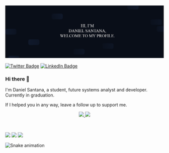 ![Daniel's GitHub Banner](./assets/banner.png)

[![Twitter Badge](https://img.shields.io/badge/Twitter-Profile-informational?style=flat&logo=twitter&logoColor=white&color=1CA2F1)](https://twitter.com/Daniel_SantanaT)
[![LinkedIn Badge](https://img.shields.io/badge/LinkedIn-Profile-informational?style=flat&logo=linkedin&logoColor=white&color=0D76A8)](https://www.linkedin.com/in/ddanielssantana/)
### Hi there 👋

I'm Daniel Santana, a student, future systems analyst and developer. Currently in graduation.

If I helped you in any way, leave a follow up to support me.

<div align="center">
  <a href="https://github.com/DanielSantDev">
  <img height="180em" src="https://github-readme-stats.vercel.app/api?username=DanielSantDev&count_private=true&show_icons=true&theme=dark"/>
  <img height="180em" src="https://github-readme-stats.vercel.app/api/top-langs/?username=DanielSantDev&theme=dark&layout=compact"/>
</div>
<div style="display: inline_block"><br>
 
  ##
  
<div> 
  <a href="https://www.instagram.com/daniel_san.t/" target="_blank"><img src="https://img.shields.io/badge/-Instagram-%23E4405F?style=for-the-badge&logo=instagram&logoColor=white" target="_blank"></a>
  <a href = "mailto:daniel10gja@gmail.com"><img src="https://img.shields.io/badge/-Gmail-%23333?style=for-the-badge&logo=gmail&logoColor=white" target="_blank"></a>
  <a href="https://www.linkedin.com/in/ddanielssantana/" target="_blank"><img src="https://img.shields.io/badge/-LinkedIn-%230077B5?style=for-the-badge&logo=linkedin&logoColor=white" target="_blank"></a>
  
  ![Snake animation](https://github.com/DanielSantDev/DanielSantDev/blob/output/github-contribution-grid-snake.svg)
</div>

